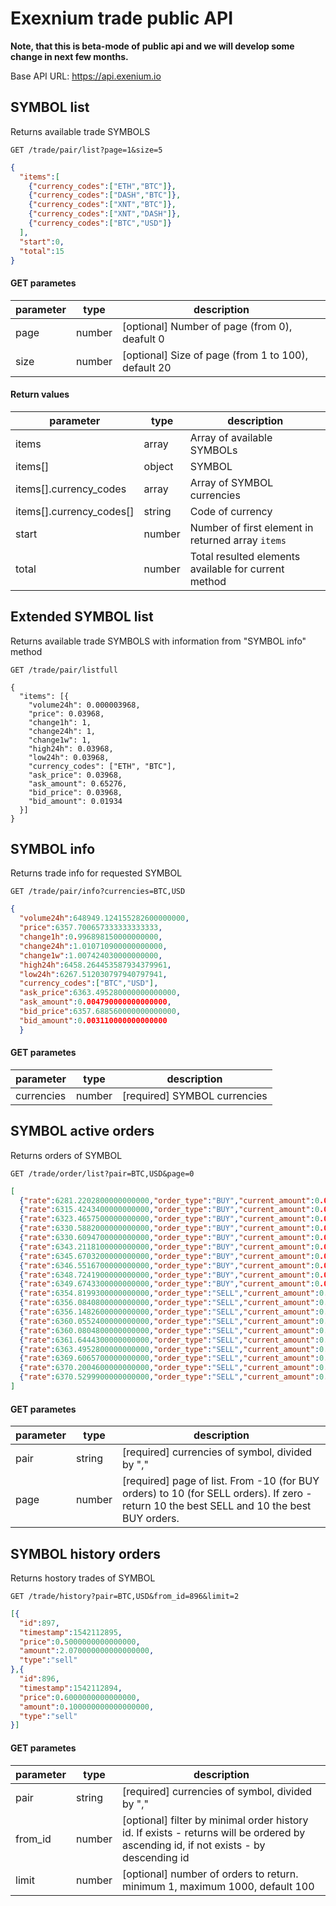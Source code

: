 # Exexnium trade public API

**Note, that this is beta-mode of public api and we will develop some change in next few months.**

Base API URL: 
https://api.exenium.io


## SYMBOL list

Returns available trade SYMBOLS

```
GET /trade/pair/list?page=1&size=5
```

```json
{
  "items":[
    {"currency_codes":["ETH","BTC"]},
    {"currency_codes":["DASH","BTC"]},
    {"currency_codes":["XNT","BTC"]},
    {"currency_codes":["XNT","DASH"]},
    {"currency_codes":["BTC","USD"]}
  ],
  "start":0,
  "total":15
}
```

#### GET parametes

 parameter | type | description
--- |--- | ---
 page | number | [optional] Number of page (from 0), deafult 0 
 size | number | [optional] Size of page (from 1 to 100), default 20

#### Return values

 parameter | type | description
--- |--- | ---
 items | array | Array of available SYMBOLs
 items[] | object | SYMBOL
 items[].currency_codes | array | Array of SYMBOL currencies
 items[].currency_codes[] | string | Code of currency
 start | number | Number of first element in returned array `items`
 total | number | Total resulted elements available for current method
 
 ## Extended SYMBOL list

Returns available trade SYMBOLS with information from "SYMBOL info" method

```
GET /trade/pair/listfull
```

```
{
  "items": [{
    "volume24h": 0.000003968,
    "price": 0.03968,
    "change1h": 1,
    "change24h": 1,
    "change1w": 1,
    "high24h": 0.03968,
    "low24h": 0.03968,
    "currency_codes": ["ETH", "BTC"],
    "ask_price": 0.03968,
    "ask_amount": 0.65276,
    "bid_price": 0.03968,
    "bid_amount": 0.01934
  }]
}
```



## SYMBOL info

Returns trade info for requested SYMBOL

```
GET /trade/pair/info?currencies=BTC,USD
```

```json
{
  "volume24h":648949.124155282600000000,
  "price":6357.700657333333333333,
  "change1h":0.996898150000000000,
  "change24h":1.010710900000000000,
  "change1w":1.007424030000000000,
  "high24h":6458.264453587934379961,
  "low24h":6267.512030797940797941,
  "currency_codes":["BTC","USD"],
  "ask_price":6363.495280000000000000,
  "ask_amount":0.004790000000000000,
  "bid_price":6357.688560000000000000,
  "bid_amount":0.003110000000000000
  }
```

#### GET parametes

 parameter | type | description
--- |--- | ---
 currencies | number | [required] SYMBOL currencies
 
 
 
 ## SYMBOL active orders

Returns orders of SYMBOL

```
GET /trade/order/list?pair=BTC,USD&page=0
```

```json
[
  {"rate":6281.2202800000000000,"order_type":"BUY","current_amount":0.0823900000000000,"currency_code1":"BTC","currency_code2":"USD"},
  {"rate":6315.4243400000000000,"order_type":"BUY","current_amount":0.0823600000000000,"currency_code1":"BTC","currency_code2":"USD"},
  {"rate":6323.4657500000000000,"order_type":"BUY","current_amount":0.0503900000000000,"currency_code1":"BTC","currency_code2":"USD"},
  {"rate":6330.5882000000000000,"order_type":"BUY","current_amount":0.0030200000000000,"currency_code1":"BTC","currency_code2":"USD"},
  {"rate":6330.6094700000000000,"order_type":"BUY","current_amount":0.0022800000000000,"currency_code1":"BTC","currency_code2":"USD"},
  {"rate":6343.2118100000000000,"order_type":"BUY","current_amount":0.0008300000000000,"currency_code1":"BTC","currency_code2":"USD"},
  {"rate":6345.6703200000000000,"order_type":"BUY","current_amount":0.0003100000000000,"currency_code1":"BTC","currency_code2":"USD"},
  {"rate":6346.5516700000000000,"order_type":"BUY","current_amount":0.0002600000000000,"currency_code1":"BTC","currency_code2":"USD"},
  {"rate":6348.7241900000000000,"order_type":"BUY","current_amount":0.0000200000000000,"currency_code1":"BTC","currency_code2":"USD"},
  {"rate":6349.6743300000000000,"order_type":"BUY","current_amount":0.0000100000000000,"currency_code1":"BTC","currency_code2":"USD"},
  {"rate":6354.8199300000000000,"order_type":"SELL","current_amount":0.0001300000000000,"currency_code1":"BTC","currency_code2":"USD"},
  {"rate":6356.0840800000000000,"order_type":"SELL","current_amount":0.0001600000000000,"currency_code1":"BTC","currency_code2":"USD"},
  {"rate":6356.1482600000000000,"order_type":"SELL","current_amount":0.0002000000000000,"currency_code1":"BTC","currency_code2":"USD"},
  {"rate":6360.0552400000000000,"order_type":"SELL","current_amount":0.0002500000000000,"currency_code1":"BTC","currency_code2":"USD"},
  {"rate":6360.0804800000000000,"order_type":"SELL","current_amount":0.0002900000000000,"currency_code1":"BTC","currency_code2":"USD"},
  {"rate":6361.6444300000000000,"order_type":"SELL","current_amount":0.0003000000000000,"currency_code1":"BTC","currency_code2":"USD"},
  {"rate":6363.4952800000000000,"order_type":"SELL","current_amount":0.0050900000000000,"currency_code1":"BTC","currency_code2":"USD"},
  {"rate":6369.6065700000000000,"order_type":"SELL","current_amount":0.0051100000000000,"currency_code1":"BTC","currency_code2":"USD"},
  {"rate":6370.2004600000000000,"order_type":"SELL","current_amount":0.0052300000000000,"currency_code1":"BTC","currency_code2":"USD"},
  {"rate":6370.5299900000000000,"order_type":"SELL","current_amount":0.0054600000000000,"currency_code1":"BTC","currency_code2":"USD"}
]
```

#### GET parametes

 parameter | type | description
--- |--- | ---
 pair | string | [required] currencies of symbol, divided by ","
 page | number | [required] page of list. From -10 (for BUY orders) to 10 (for SELL orders). If zero - return 10 the best SELL and 10 the best BUY orders.
 
 
  ## SYMBOL history orders

Returns hostory trades of SYMBOL

```
GET /trade/history?pair=BTC,USD&from_id=896&limit=2
```

```json
[{
  "id":897,
  "timestamp":1542112895,
  "price":0.5000000000000000,
  "amount":2.070000000000000000,
  "type":"sell"
},{
  "id":896,
  "timestamp":1542112894,
  "price":0.6000000000000000,
  "amount":0.100000000000000000,
  "type":"sell"
}]
```

#### GET parametes

 parameter | type | description
--- |--- | ---
 pair | string | [required] currencies of symbol, divided by ","
 from_id | number | [optional] filter by minimal order history id. If exists - returns will be ordered by ascending id, if not exists - by descending id
 limit | number | [optional] number of orders to return. minimum 1, maximum 1000, default 100
 
 
 
 
